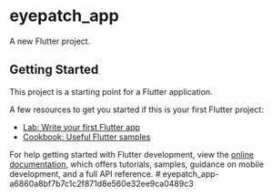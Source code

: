 # eyepatch_app

A new Flutter project.

## Getting Started

This project is a starting point for a Flutter application.

A few resources to get you started if this is your first Flutter project:

- [Lab: Write your first Flutter app](https://docs.flutter.dev/get-started/codelab)
- [Cookbook: Useful Flutter samples](https://docs.flutter.dev/cookbook)

For help getting started with Flutter development, view the
[online documentation](https://docs.flutter.dev/), which offers tutorials,
samples, guidance on mobile development, and a full API reference.
#   e y e p a t c h _ a p p - a 6 8 6 0 a 8 b f 7 b 7 c 1 c 2 f 8 7 1 d 8 e 5 6 0 e 3 2 e e 9 c a 0 4 8 9 c 3  
 